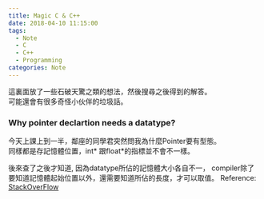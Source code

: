 ```yaml
---
title: Magic C & C++
date: 2018-04-10 11:15:00
tags:
  - Note
  - C
  - C++
  - Programming
categories: Note
---
```

這裏面放了一些石破天驚之類的想法，然後搜尋之後得到的解答。  
可能還會有很多奇怪小伙伴的垃圾話。  
<!-- More -->  
  
  
### Why pointer declartion needs a datatype?  
今天上課上到一半，鄰座的同學君突然問我為什麼Pointer要有型態。  
同樣都是存記憶體位置，int\* 跟float\*的指標並不會不一樣。
  
後來查了之後才知道, 因為datatype所佔的記憶體大小各自不一，
compiler除了要知道記憶體起始位置以外，還需要知道所佔的長度，才可以取值。
Reference: [StackOverFlow](https://stackoverflow.com/questions/9802585/why-data-type-is-needed-in-pointer-declaration)  
